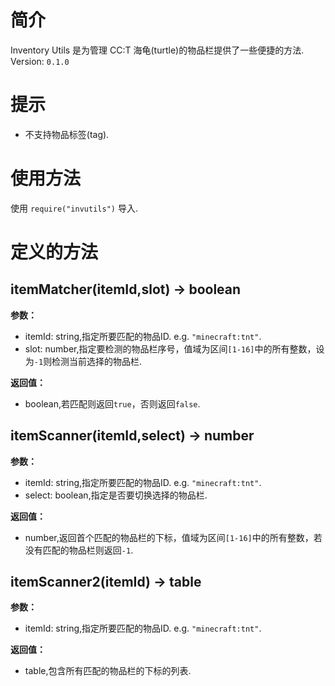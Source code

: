 # 简介
Inventory Utils 是为管理 CC:T 海龟(turtle)的物品栏提供了一些便捷的方法.<br>
Version: `0.1.0`
<br>
# 提示
- 不支持物品标签(tag).

# 使用方法
使用 `require("invutils")` 导入.

# 定义的方法<br>
## itemMatcher(itemId,slot) -> boolean
**参数：**
- itemId: string,指定所要匹配的物品ID. e.g. `"minecraft:tnt"`.
- slot: number,指定要检测的物品栏序号，值域为区间`[1-16]`中的所有整数，设为`-1`则检测当前选择的物品栏.

**返回值：**
- boolean,若匹配则返回`true`，否则返回`false`.


## itemScanner(itemId,select) -> number
**参数：**
- itemId: string,指定所要匹配的物品ID. e.g. `"minecraft:tnt"`.
- select: boolean,指定是否要切换选择的物品栏.

**返回值：**
- number,返回首个匹配的物品栏的下标，值域为区间`[1-16]`中的所有整数，若没有匹配的物品栏则返回`-1`.



## itemScanner2(itemId) -> table
**参数：**
- itemId: string,指定所要匹配的物品ID. e.g. `"minecraft:tnt"`.

**返回值：**
- table,包含所有匹配的物品栏的下标的列表.
